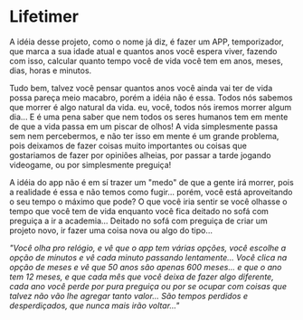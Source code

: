 # Lifetimer

A idéia desse projeto, como o nome já diz, é fazer um APP, temporizador, que marca a sua idade atual e quantos anos você espera viver, fazendo com isso, calcular quanto tempo você de vida você tem em anos, meses, dias, horas e minutos.

Tudo bem, talvez você pensar quantos anos você ainda vai ter de vida possa pareça meio macabro, porém a idéia não é essa. Todos nós sabemos que morrer é algo natural da vida. eu, você, todos nós iremos morrer algum dia... E é uma pena saber que nem todos os seres humanos tem em mente de que a vida passa em um piscar de olhos! A vida simplesmente passa sem nem percebermos, e não ter isso em mente é um grande problema, pois deixamos de fazer coisas muito importantes ou coisas que gostariamos de fazer por opiniões alheias, por passar a tarde jogando videogame, ou por simplesmente preguiça!

A idéia do app não é em sí trazer um "medo" de que a gente irá morrer, pois a realidade é essa e não temos como fugir... porém, você está aproveitando o seu tempo o máximo que pode? O que você iria sentir se você olhasse o tempo que você tem de vida enquanto você fica deitado no sofá com preguiça a ir a academia... Deitado no sofá com preguiça de criar um projeto novo, ir fazer uma coisa nova ou algo do tipo...

*"Você olha pro relógio, e vê que o app tem várias opções, você escolhe a opção de minutos e vê cada minuto passando lentamente... Você clica na opção de meses e vê que 50 anos são apenas 600 meses... e que o ano tem 12 meses, e que cada mês que você deixa de fazer algo diferente, cada ano você perde por pura preguiça ou por se ocupar com coisas que talvez não vão lhe agregar tanto valor... São tempos perdidos e desperdiçados, que nunca mais irão voltar..."*
